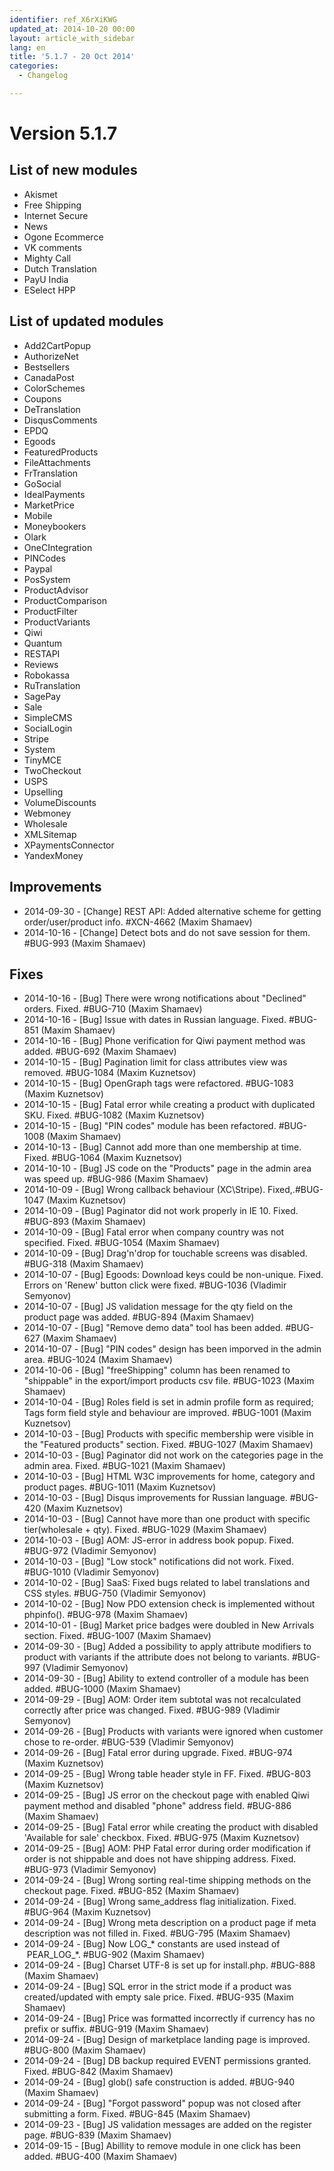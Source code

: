 ```yaml
---
identifier: ref_X6rXiKWG
updated_at: 2014-10-20 00:00
layout: article_with_sidebar
lang: en
title: '5.1.7 - 20 Oct 2014'
categories:
  - Changelog

---
```



# Version 5.1.7

## List of new modules

*   Akismet
*   Free Shipping
*   Internet Secure
*   News
*   Ogone Ecommerce
*   VK comments
*   Mighty Call
*   Dutch Translation
*   PayU India
*   ESelect HPP

## List of updated modules

*   Add2CartPopup
*   AuthorizeNet
*   Bestsellers
*   CanadaPost
*   ColorSchemes
*   Coupons
*   DeTranslation
*   DisqusComments
*   EPDQ
*   Egoods
*   FeaturedProducts
*   FileAttachments
*   FrTranslation
*   GoSocial
*   IdealPayments
*   MarketPrice
*   Mobile
*   Moneybookers
*   Olark
*   OneCIntegration
*   PINCodes
*   Paypal
*   PosSystem
*   ProductAdvisor
*   ProductComparison
*   ProductFilter
*   ProductVariants
*   Qiwi
*   Quantum
*   RESTAPI
*   Reviews
*   Robokassa
*   RuTranslation
*   SagePay
*   Sale
*   SimpleCMS
*   SocialLogin
*   Stripe
*   System
*   TinyMCE
*   TwoCheckout
*   USPS
*   Upselling
*   VolumeDiscounts
*   Webmoney
*   Wholesale
*   XMLSitemap
*   XPaymentsConnector
*   YandexMoney

## Improvements

*   2014-09-30 - [Change] REST API: Added alternative scheme for getting order/user/product info. #XCN-4662 (Maxim Shamaev)
*   2014-10-16 - [Change] Detect bots and do not save session for them. #BUG-993 (Maxim Shamaev)

## Fixes

*   2014-10-16 - [Bug] There were wrong notifications about "Declined" orders. Fixed. #BUG-710 (Maxim Shamaev)
*   2014-10-16 - [Bug] Issue with dates in Russian language. Fixed. #BUG-851 (Maxim Shamaev)
*   2014-10-16 - [Bug] Phone verification for Qiwi payment method was added. #BUG-692 (Maxim Shamaev)
*   2014-10-15 - [Bug] Pagination limit for class attributes view was removed. #BUG-1084 (Maxim Kuznetsov)
*   2014-10-15 - [Bug] OpenGraph tags were refactored. #BUG-1083 (Maxim Kuznetsov)
*   2014-10-15 - [Bug] Fatal error while creating a product with duplicated SKU. Fixed. #BUG-1082 (Maxim Kuznetsov)
*   2014-10-15 - [Bug] "PIN codes" module has been refactored. #BUG-1008 (Maxim Shamaev)
*   2014-10-13 - [Bug] Cannot add more than one membership at time. Fixed. #BUG-1064 (Maxim Kuznetsov)
*   2014-10-10 - [Bug] JS code on the "Products" page in the admin area was speed up. #BUG-986 (Maxim Shamaev)
*   2014-10-09 - [Bug] Wrong callback behaviour (XC\Stripe). Fixed,.#BUG-1047 (Maxim Kuznetsov)
*   2014-10-09 - [Bug] Paginator did not work properly in IE 10\. Fixed. #BUG-893 (Maxim Shamaev)
*   2014-10-09 - [Bug] Fatal error when company country was not specified. Fixed. #BUG-1054 (Maxim Shamaev)
*   2014-10-09 - [Bug] Drag'n'drop for touchable screens was disabled. #BUG-318 (Maxim Shamaev)
*   2014-10-07 - [Bug] Egoods: Download keys could be non-unique. Fixed. Errors on 'Renew' button click were fixed. #BUG-1036 (Vladimir Semyonov)
*   2014-10-07 - [Bug] JS validation message for the qty field on the product page was added. #BUG-894 (Maxim Shamaev)
*   2014-10-07 - [Bug] "Remove demo data" tool has been added. #BUG-627 (Maxim Shamaev)
*   2014-10-07 - [Bug] "PIN codes" design has been imporved in the admin area. #BUG-1024 (Maxim Shamaev)
*   2014-10-06 - [Bug] "freeShipping" column has been renamed to "shippable" in the export/import products csv file. #BUG-1023 (Maxim Shamaev)
*   2014-10-04 - [Bug] Roles field is set in admin profile form as required; Tags form field style and behaviour are improved. #BUG-1001 (Maxim Kuznetsov)
*   2014-10-03 - [Bug] Products with specific membership were visible in the "Featured products" section. Fixed. #BUG-1027 (Maxim Shamaev)
*   2014-10-03 - [Bug] Paginator did not work on the categories page in the admin area. Fixed. #BUG-1021 (Maxim Shamaev)
*   2014-10-03 - [Bug] HTML W3C improvements for home, category and product pages. #BUG-1011 (Maxim Kuznetsov)
*   2014-10-03 - [Bug] Disqus improvements for Russian language. #BUG-420 (Maxim Kuznetsov)
*   2014-10-03 - [Bug] Cannot have more than one product with specific tier(wholesale + qty). Fixed. #BUG-1029 (Maxim Shamaev)
*   2014-10-03 - [Bug] AOM: JS-error in address book popup. Fixed. #BUG-972 (Vladimir Semyonov)
*   2014-10-03 - [Bug] "Low stock" notifications did not work. Fixed. #BUG-1010 (Vladimir Semyonov)
*   2014-10-02 - [Bug] SaaS: Fixed bugs related to label translations and CSS styles. #BUG-750 (Vladimir Semyonov)
*   2014-10-02 - [Bug] Now PDO extension check is implemented without phpinfo(). #BUG-978 (Maxim Shamaev)
*   2014-10-01 - [Bug] Market price badges were doubled in New Arrivals section. Fixed. #BUG-1007 (Maxim Shamaev)
*   2014-09-30 - [Bug] Added a possibility to apply attribute modifiers to product with variants if the attribute does not belong to variants. #BUG-997 (Vladimir Semyonov)
*   2014-09-30 - [Bug] Ability to extend controller of a module has been added. #BUG-1000 (Maxim Shamaev)
*   2014-09-29 - [Bug] AOM: Order item subtotal was not recalculated correctly after price was changed. Fixed. #BUG-989 (Vladimir Semyonov)
*   2014-09-26 - [Bug] Products with variants were ignored when customer chose to re-order. #BUG-539 (Vladimir Semyonov)
*   2014-09-26 - [Bug] Fatal error during upgrade. Fixed. #BUG-974 (Maxim Kuznetsov)
*   2014-09-25 - [Bug] Wrong table header style in FF. Fixed. #BUG-803 (Maxim Kuznetsov)
*   2014-09-25 - [Bug] JS error on the checkout page with enabled Qiwi payment method and disabled "phone" address field. #BUG-886 (Maxim Shamaev)
*   2014-09-25 - [Bug] Fatal error while creating the product with disabled 'Available for sale' checkbox. Fixed. #BUG-975 (Maxim Kuznetsov)
*   2014-09-25 - [Bug] AOM: PHP Fatal error during order modification if order is not shippable and does not have shipping address. Fixed. #BUG-973 (Vladimir Semyonov)
*   2014-09-24 - [Bug] Wrong sorting real-time shipping methods on the checkout page. Fixed. #BUG-852 (Maxim Shamaev)
*   2014-09-24 - [Bug] Wrong same_address flag initialization. Fixed. #BUG-964 (Maxim Kuznetsov)
*   2014-09-24 - [Bug] Wrong meta description on a product page if meta description was not filled in. Fixed. #BUG-795 (Maxim Shamaev)
*   2014-09-24 - [Bug] Now LOG_* constants are used instead of  PEAR_LOG_*. #BUG-902 (Maxim Shamaev)
*   2014-09-24 - [Bug] Charset UTF-8 is set up for install.php. #BUG-888 (Maxim Shamaev)
*   2014-09-24 - [Bug] SQL error in the strict mode if a product was created/updated with empty sale price. Fixed. #BUG-935 (Maxim Shamaev)
*   2014-09-24 - [Bug] Price was formatted incorrectly if currency has no prefix or suffix. #BUG-919 (Maxim Shamaev)
*   2014-09-24 - [Bug] Design of marketplace landing page is improved. #BUG-800 (Maxim Shamaev)
*   2014-09-24 - [Bug] DB backup required EVENT permissions granted. Fixed. #BUG-842 (Maxim Shamaev)
*   2014-09-24 - [Bug] glob() safe construction is added. #BUG-940 (Maxim Shamaev)
*   2014-09-24 - [Bug] "Forgot password" popup was not closed after submitting a form. Fixed. #BUG-845 (Maxim Shamaev)
*   2014-09-23 - [Bug] JS validation messages are added on the register page. #BUG-839 (Maxim Shamaev)
*   2014-09-15 - [Bug] Abillity to remove module in one click has been added. #BUG-400 (Maxim Shamaev)